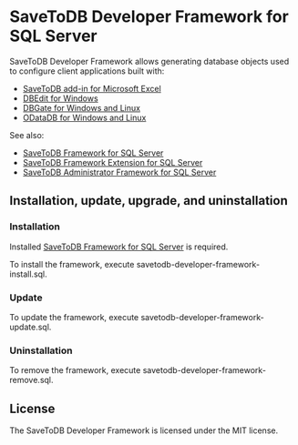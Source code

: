 # SaveToDB Developer Framework for SQL Server

SaveToDB Developer Framework allows generating database objects used to configure client applications built with:

- [SaveToDB add-in for Microsoft Excel](https://www.savetodb.com/savetodb.htm)
- [DBEdit for Windows](https://www.savetodb.com/dbedit.htm)
- [DBGate for Windows and Linux](https://www.savetodb.com/dbgate.htm)
- [ODataDB for Windows and Linux](https://www.savetodb.com/odatadb.htm)

See also:

- [SaveToDB Framework for SQL Server](https://github.com/savetodb/savetodb-framework-for-sql-server)
- [SaveToDB Framework Extension for SQL Server](https://github.com/savetodb/savetodb-framework-extension-for-sql-server)
- [SaveToDB Administrator Framework for SQL Server](https://github.com/savetodb/savetodb-administrator-framework-for-sql-server)


## Installation, update, upgrade, and uninstallation

### Installation

Installed [SaveToDB Framework for SQL Server](https://github.com/savetodb/savetodb-framework-for-sql-server) is required.

To install the framework, execute savetodb-developer-framework-install.sql.

### Update

To update the framework, execute savetodb-developer-framework-update.sql.

### Uninstallation

To remove the framework, execute savetodb-developer-framework-remove.sql.


## License

The SaveToDB Developer Framework is licensed under the MIT license.
